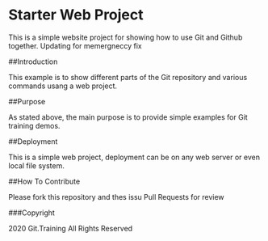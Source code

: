 # Starter Web Project

This is a simple website project for showing how to use Git and Github together.
Updating for memergneccy fix

##Introduction

This example is to show different parts of the Git repository and various commands usang a web project.

##Purpose

As stated above, the main purpose is to provide simple examples for Git training demos.

##Deployment

This is a simple web project, deployment can be on any web server or even local file system.

##How To Contribute

Please fork this repository and thes issu Pull Requests for review

###Copyright

2020 Git.Training All Rights Reserved